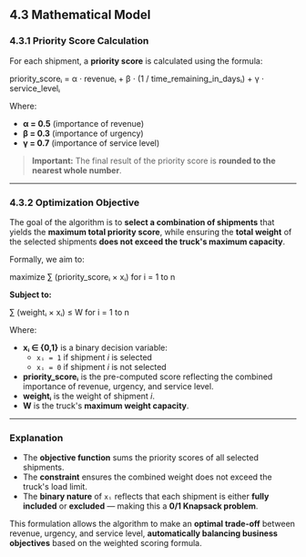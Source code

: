 ## **4.3 Mathematical Model**

### **4.3.1 Priority Score Calculation**

For each shipment, a **priority score** is calculated using the formula:

priority_scoreᵢ = α ⋅ revenueᵢ + β ⋅ (1 / time_remaining_in_daysᵢ) + γ ⋅ service_levelᵢ


Where:

- **α = 0.5** (importance of revenue)  
- **β = 0.3** (importance of urgency)  
- **γ = 0.7** (importance of service level)

> **Important:** The final result of the priority score is **rounded to the nearest whole number**.

---

### **4.3.2 Optimization Objective**

The goal of the algorithm is to **select a combination of shipments** that yields the **maximum total priority score**, while ensuring the **total weight** of the selected shipments **does not exceed the truck's maximum capacity**.

Formally, we aim to:

maximize ∑ (priority_scoreᵢ × xᵢ) for i = 1 to n


**Subject to:**

∑ (weightᵢ × xᵢ) ≤ W for i = 1 to n


Where:

- **xᵢ ∈ {0,1}** is a binary decision variable:
  - `xᵢ = 1` if shipment *i* is selected  
  - `xᵢ = 0` if shipment *i* is not selected
- **priority_scoreᵢ** is the pre-computed score reflecting the combined importance of revenue, urgency, and service level.
- **weightᵢ** is the weight of shipment *i*.
- **W** is the truck's **maximum weight capacity**.

---

### **Explanation**

- The **objective function** sums the priority scores of all selected shipments.
- The **constraint** ensures the combined weight does not exceed the truck's load limit.
- The **binary nature** of `xᵢ` reflects that each shipment is either **fully included** or **excluded** — making this a **0/1 Knapsack problem**.

This formulation allows the algorithm to make an **optimal trade-off** between revenue, urgency, and service level, **automatically balancing business objectives** based on the weighted scoring formula.
